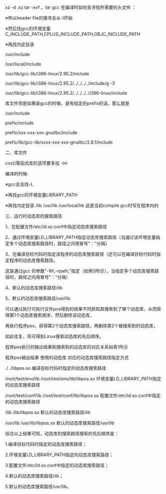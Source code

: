 xz -d .xz
tar -xvf  。tar
gcc 在编译时如何去寻找所需要的头文件 ：

※所以header file的搜寻会从-I开始

※然后找gcc的环境变量 C_INCLUDE_PATH,CPLUS_INCLUDE_PATH,OBJC_INCLUDE_PATH

※再找内定目录

/usr/include

/usr/local/include

/usr/lib/gcc-lib/i386-linux/2.95.2/include

/usr/lib/gcc-lib/i386-linux/2.95.2/../../../../include/g -3

/usr/lib/gcc-lib/i386-linux/2.95.2/../../../../i386-linux/include

库文件但是如果装gcc的时候，是有给定的prefix的话，那么就是

/usr/include

prefix/include

prefix/xxx-xxx-xxx-gnulibc/include

prefix/lib/gcc-lib/xxxx-xxx-xxx-gnulibc/2.8.1/include

二、库文件

cos()等函式库的选项要多加 -lm

编译的时候:

※gcc会去找-L

※再找gcc的环境变量LIBRARY_PATH

※再找内定目录 /lib /usr/lib /usr/local/lib 这是当初compile gcc时写在程序内的

三、运行时动态库的搜索路径

1、在配置文件/etc/ld.so.conf中指定动态库搜索路径

2、通过环境变量LD_LIBRARY_PATH指定动态库搜索路径（当通过该环境变量指定多个动态库搜索路径时，路径之间用冒号"："分隔）

3、在编译目标代码时指定该程序的动态库搜索路径（还可以在编译目标代码时指定程序的动态库搜索路径。

这是通过gcc 的参数"-Wl,-rpath,"指定（如例3所示）。当指定多个动态库搜索路径时，路径之间用冒号"："分隔）

4、默认的动态库搜索路径/lib

5、默认的动态库搜索路径/usr/lib

可以通过执行可执行文件pos得到的结果不同获知其搜索到了哪个动态库，从而获得第1个动态库搜索顺序，然后删除该动态库，

再执行程序pos，获得第2个动态库搜索路径，再删除第2个被搜索到的动态库，

如此往复，将可得到Linux搜索动态库的先后顺序。

程序pos执行的输出结果和搜索到的动态库的对应关系如表1所示

程序pos输出结果 使用的动态库 对应的动态库搜索路径指定方式

./ ./libpos.so 编译目标代码时指定的动态库搜索路径

/root/test/env/lib /root/test/env/lib/libpos.so 环境变量LD_LIBRARY_PATH指定的动态库搜索路径

/root/test/conf/lib /root/test/conf/lib/libpos.so 配置文件/etc/ld.so.conf中指定的动态库搜索路径

/lib /lib/libpos.so 默认的动态库搜索路径/lib

/usr/lib /usr/lib/libpos.so 默认的动态库搜索路径/usr/lib

综合以上结果可知，动态库的搜索路径搜索的先后顺序是：

1.编译目标代码时指定的动态库搜索路径；

2.环境变量LD_LIBRARY_PATH指定的动态库搜索路径；

3.配置文件/etc/ld.so.conf中指定的动态库搜索路径；

4.默认的动态库搜索路径/lib；

5.默认的动态库搜索路径/usr/lib。
